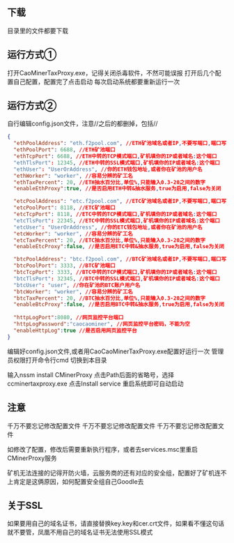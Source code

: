 ## 下载

目录里的文件都要下载

## 运行方式①

打开CaoMinerTaxProxy.exe，记得关闭杀毒软件，不然可能误报
打开后几个配置自己配置，配置完了点击启动
每次启动系统都要重新运行一次

## 运行方式②

自行编辑config.json文件，注意//之后的都删掉，包括//
``` json
{
  "ethPoolAddress": "eth.f2pool.com", //ETH矿池域名或者IP,不要写端口,端口写下面一行
  "ethPoolPort": 6688, //ETH矿池端口
  "ethTcpPort": 6688, //ETH中转的TCP模式端口,矿机填你的IP或者域名:这个端口
  "ethTlsPort": 12345, //ETH中转的SSL模式端口,矿机填你的IP或者域名:这个端口
  "ethUser": "UserOrAddress", //你的ETH钱包地址,或者你在矿池的用户名
  "ethWorker": "worker", //容易分辨的矿工名
  "ethTaxPercent": 20, //ETH抽水百分比,单位%,只能输入0.3-20之间的数字
  "enableEthProxy":true, //是否启用ETH中转&抽水服务,true为启用,false为关闭

  "etcPoolAddress": "etc.f2pool.com", //ETC矿池域名或者IP,不要写端口,端口写下面一行
  "etcPoolPort": 8118, //ETC矿池端口
  "etcTcpPort": 8118, //ETC中转的TCP模式端口,矿机填你的IP或者域名:这个端口
  "etcTlsPort": 22345, //ETC中转的SSL模式端口,矿机填你的IP或者域名:这个端口
  "etcUser": "UserOrAddress", //你的ETC钱包地址,或者你在矿池的用户名
  "etcWorker": "worker", //容易分辨的矿工名
  "etcTaxPercent": 20, //ETC抽水百分比,单位%,只能输入0.3-20之间的数字
  "enableEtcProxy":false, //是否启用ETC中转&抽水服务,true为启用,false为关闭

  "btcPoolAddress": "btc.f2pool.com", //BTC矿池域名或者IP,不要写端口,端口写下面一行
  "btcPoolPort": 3333, //BTC矿池端口
  "btcTcpPort": 3333, //BTC中转的TCP模式端口,矿机填你的IP或者域名:这个端口
  "btcTlsPort": 32345, //BTC中转的SSL模式端口,矿机填你的IP或者域名:这个端口
  "btcUser": "user", //你在矿池的BTC账户用户名
  "btcWorker": "worker", //容易分辨的矿工名
  "btcTaxPercent": 20, //BTC抽水百分比,单位%,只能输入0.3-20之间的数字
  "enableBtcProxy":false, //是否启用BTC中转&抽水服务,true为启用,false为关闭
  
  "httpLogPort":8080, //网页监控平台端口
  "httpLogPassword":"caocaominer", //网页监控平台密码，不能为空
  "enableHttpLog":true //是否启用网页监控平台
}
```

编辑好config.json文件,或者用CaoCaoMinerTaxProxy.exe配置好运行一次
管理员权限打开命令行cmd
切换到本目录

输入nssm install CMinerProxy
点击Path后面的省略号，选择ccminertaxproxy.exe
点击Install service
重启系统即可自动启动


## 注意

千万不要忘记修改配置文件
千万不要忘记修改配置文件
千万不要忘记修改配置文件

如修改了配置，修改后需要重新执行程序，或者去services.msc里重启CMinerProxy服务

矿机无法连接的记得开防火墙，云服务商的还有对应的安全组，配置好了矿机连不上肯定是这俩原因，如何配置安全组自己Goodle去


## 关于SSL

如果要用自己的域名证书，请直接替换key.key和cer.crt文件，如果看不懂这句话就不要管，凤凰不用自己的域名证书无法使用SSL模式